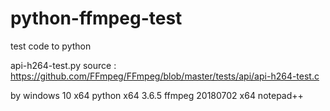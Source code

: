 # python-ffmpeg-test
test code to python

api-h264-test.py
source : https://github.com/FFmpeg/FFmpeg/blob/master/tests/api/api-h264-test.c

by
windows 10 x64
python x64 3.6.5
ffmpeg 20180702 x64
notepad++
